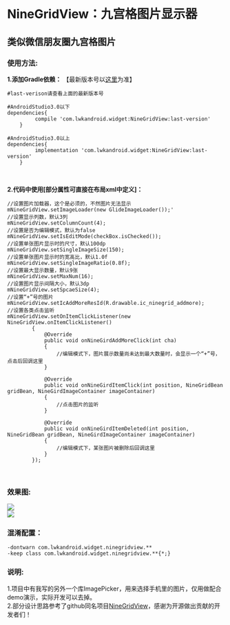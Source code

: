NineGridView：九宫格图片显示器
====
类似微信朋友圈九宫格图片
------

### 使用方法:

**1.添加Gradle依赖：**
【最新版本号以[这里](https://github.com/Vanish136/NineGridView/releases)为准】

```
#last-verison请查看上面的最新版本号

#AndroidStudio3.0以下
dependencies{
         compile 'com.lwkandroid.widget:NineGridView:last-version'
    }

#AndroidStudio3.0以上
dependencies{
         implementation 'com.lwkandroid.widget:NineGridView:last-version'
    }
```
<br/>

**2.代码中使用[部分属性可直接在布局xml中定义]：**

```
//设置图片加载器，这个是必须的，不然图片无法显示
mNineGridView.setImageLoader(new GlideImageLoader());'
//设置显示列数，默认3列
mNineGridView.setColumnCount(4);
//设置是否为编辑模式，默认为false
mNineGridView.setIsEditMode(checkBox.isChecked());
//设置单张图片显示时的尺寸，默认100dp
mNineGridView.setSingleImageSize(150);
//设置单张图片显示时的宽高比，默认1.0f
mNineGridView.setSingleImageRatio(0.8f);
//设置最大显示数量，默认9张
mNineGridView.setMaxNum(16);
//设置图片显示间隔大小，默认3dp
mNineGridView.setSpcaeSize(4);
//设置“+”号的图片
mNineGridView.setIcAddMoreResId(R.drawable.ic_ninegrid_addmore);
//设置各类点击监听
mNineGridView.setOnItemClickListener(new NineGridView.onItemClickListener()
        {
            @Override
            public void onNineGirdAddMoreClick(int cha)
            {
                //编辑模式下，图片展示数量尚未达到最大数量时，会显示一个“+”号，点击后回调这里
            }

            @Override
            public void onNineGirdItemClick(int position, NineGridBean gridBean, NineGirdImageContainer imageContainer)
            {
                //点击图片的监听
            }

            @Override
            public void onNineGirdItemDeleted(int position, NineGridBean gridBean, NineGirdImageContainer imageContainer)
            {
                //编辑模式下，某张图片被删除后回调这里
            }
        });
```
<br/>

### 效果图:
![](https://github.com/Vanish136/NineGridView/raw/master/screenshoot/sample_pic_display.png) <br />
![](https://github.com/Vanish136/NineGridView/raw/master/screenshoot/sample_pic_edit.png)

### 混淆配置：

```
-dontwarn com.lwkandroid.widget.ninegridview.**
-keep class com.lwkandroid.widget.ninegridview.**{*;}
```

### 说明:
1.项目中有我写的另外一个库ImagePicker，用来选择手机里的图片，仅用做配合demo演示，实际开发可以去掉。<br/>
2.部分设计思路参考了github同名项目[NineGridView](https://github.com/jeasonlzy/NineGridView)，感谢为开源做出贡献的开发者们！
